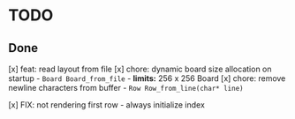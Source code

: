 # TODO


## Done

[x] feat: read layout from file
    [x] chore: dynamic board size allocation on startup
        - `Board Board_from_file`
        - **limits:** 256 x 256 Board
    [x] chore: remove newline characters from buffer
        - `Row Row_from_line(char* line)`

[x] FIX: not rendering first row
    - always initialize index
